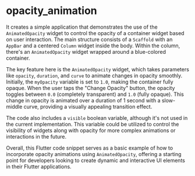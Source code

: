 # opacity_animation

It creates a simple application that demonstrates the use of the `AnimatedOpacity` widget to control the opacity of a container widget based on user interaction. The main structure consists of a `Scaffold` with an `AppBar` and a centered `Column` widget inside the body. Within the column, there's an `AnimatedOpacity` widget wrapped around a blue-colored container.

The key feature here is the `AnimatedOpacity` widget, which takes parameters like `opacity`, `duration`, and `curve` to animate changes in opacity smoothly. Initially, the `myOpacity` variable is set to `1.0`, making the container fully opaque. When the user taps the "Change Opacity" button, the opacity toggles between `0.0` (completely transparent) and `1.0` (fully opaque). This change in opacity is animated over a duration of 1 second with a slow-middle curve, providing a visually appealing transition effect.

The code also includes a `visible` boolean variable, although it's not used in the current implementation. This variable could be utilized to control the visibility of widgets along with opacity for more complex animations or interactions in the future.

Overall, this Flutter code snippet serves as a basic example of how to incorporate opacity animations using `AnimatedOpacity`, offering a starting point for developers looking to create dynamic and interactive UI elements in their Flutter applications.
